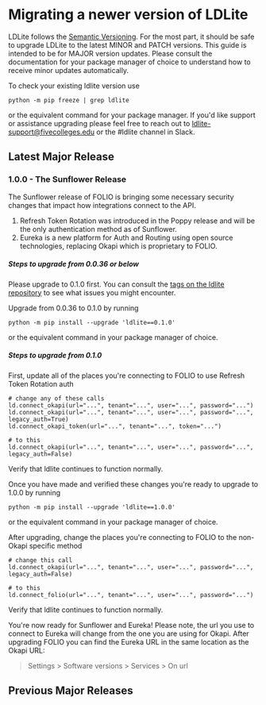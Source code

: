 # Migrating a newer version of LDLite

LDLite follows the [Semantic Versioning](https://semver.org/).
For the most part, it should be safe to upgrade LDLite to the latest MINOR and PATCH versions.
This guide is intended to be for MAJOR version updates.
Please consult the documentation for your package manager of choice to understand how to receive minor updates automatically.

To check your existing ldlite version use
```
python -m pip freeze | grep ldlite
```
or the equivalent command for your package manager.
If you'd like support or assistance upgrading please feel free to reach out to ldlite-support@fivecolleges.edu or the #ldlite channel in Slack.

## Latest Major Release

### 1.0.0 - The Sunflower Release

The Sunflower release of FOLIO is bringing some necessary security changes that impact how integrations connect to the API.
1. Refresh Token Rotation was introduced in the Poppy release and will be the only authentication method as of Sunflower.
1. Eureka is a new platform for Auth and Routing using open source technologies, replacing Okapi which is proprietary to FOLIO.

##### Steps to upgrade from 0.0.36 or below

Please upgrade to 0.1.0 first.
You can consult the [tags on the ldlite repository](https://github.com/library-data-platform/ldlite/tags) to see what issues you might encounter.

Upgrade from 0.0.36 to 0.1.0 by running
```
python -m pip install --upgrade 'ldlite==0.1.0'
```
or the equivalent command in your package manager of choice.

##### Steps to upgrade from 0.1.0

First, update all of the places you're connecting to FOLIO to use Refresh Token Rotation auth
```
# change any of these calls
ld.connect_okapi(url="...", tenant="...", user="...", password="...")
ld.connect_okapi(url="...", tenant="...", user="...", password="...", legacy_auth=True)
ld.connect_okapi_token(url="...", tenant="...", token="...")

# to this
ld.connect_okapi(url="...", tenant="...", user="...", password="...", legacy_auth=False)
```
Verify that ldlite continues to function normally.

Once you have made and verified these changes you're ready to upgrade to 1.0.0 by running
```
python -m pip install --upgrade 'ldlite==1.0.0'
```
or the equivalent command in your package manager of choice.

After upgrading, change the places you're connecting to FOLIO to the non-Okapi specific method
```
# change this call
ld.connect_okapi(url="...", tenant="...", user="...", password="...", legacy_auth=False)

# to this
ld.connect_folio(url="...", tenant="...", user="...", password="...")
```
Verify that ldlite continues to function normally.

You're now ready for Sunflower and Eureka! Please note, the url you use to connect to Eureka will change from the one you are using for Okapi.
After upgrading FOLIO you can find the Eureka URL in the same location as the Okapi URL:
> Settings > Software versions > Services > On url

## Previous Major Releases

